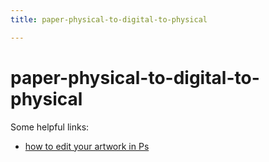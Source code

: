 ```yaml
---
title: paper-physical-to-digital-to-physical

---
```


# paper-physical-to-digital-to-physical
Some helpful links:
* [how to edit your artwork in Ps](https://www.youtube.com/watch?v=QDOG0LdvX6k)